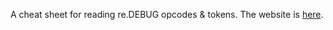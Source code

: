 A cheat sheet for reading re.DEBUG opcodes & tokens. The website is [here](https://bpeterso2000.github.io/re-dis/).